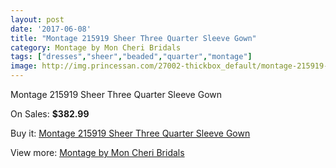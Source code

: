 ```yaml
---
layout: post
date: '2017-06-08'
title: "Montage 215919 Sheer Three Quarter Sleeve Gown"
category: Montage by Mon Cheri Bridals
tags: ["dresses","sheer","beaded","quarter","montage"]
image: http://img.princessan.com/27002-thickbox_default/montage-215919-sheer-three-quarter-sleeve-gown.jpg
---
```

Montage 215919 Sheer Three Quarter Sleeve Gown

On Sales: **$382.99**
<a href="https://www.princessan.com/en/12350-montage-215919-sheer-three-quarter-sleeve-gown.html"><amp-img layout="responsive" width="600" height="600" src="//img.princessan.com/27002-thickbox_default/montage-215919-sheer-three-quarter-sleeve-gown.jpg" alt="Montage 215919 Sheer Three Quarter Sleeve Gown 0" /></a>
<a href="https://www.princessan.com/en/12350-montage-215919-sheer-three-quarter-sleeve-gown.html"><amp-img layout="responsive" width="600" height="600" src="//img.princessan.com/27005-thickbox_default/montage-215919-sheer-three-quarter-sleeve-gown.jpg" alt="Montage 215919 Sheer Three Quarter Sleeve Gown 1" /></a>
<a href="https://www.princessan.com/en/12350-montage-215919-sheer-three-quarter-sleeve-gown.html"><amp-img layout="responsive" width="600" height="600" src="//img.princessan.com/27004-thickbox_default/montage-215919-sheer-three-quarter-sleeve-gown.jpg" alt="Montage 215919 Sheer Three Quarter Sleeve Gown 2" /></a>
<a href="https://www.princessan.com/en/12350-montage-215919-sheer-three-quarter-sleeve-gown.html"><amp-img layout="responsive" width="600" height="600" src="//img.princessan.com/27003-thickbox_default/montage-215919-sheer-three-quarter-sleeve-gown.jpg" alt="Montage 215919 Sheer Three Quarter Sleeve Gown 3" /></a>

Buy it: [Montage 215919 Sheer Three Quarter Sleeve Gown](https://www.princessan.com/en/12350-montage-215919-sheer-three-quarter-sleeve-gown.html "Montage 215919 Sheer Three Quarter Sleeve Gown")

View more: [Montage by Mon Cheri Bridals](https://www.princessan.com/en/89- "Montage by Mon Cheri Bridals")